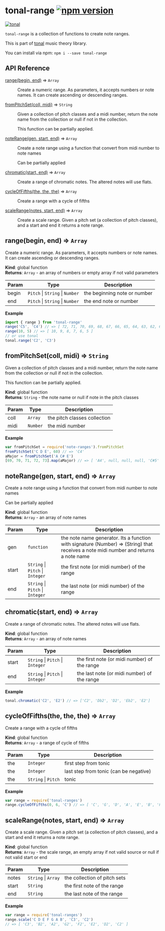 # tonal-range [![npm version](https://img.shields.io/npm/v/tonal-range.svg)](https://www.npmjs.com/package/tonal-range)

[![tonal](https://img.shields.io/badge/tonal-range-yellow.svg)](https://www.npmjs.com/browse/keyword/tonal)

`tonal-range` is a collection of functions to create note ranges.

This is part of [tonal](https://www.npmjs.com/package/tonal) music theory library.

You can install via npm: `npm i --save tonal-range`

## API Reference

<dl>
<dt><a href="#range">range(begin, end)</a> ⇒ <code>Array</code></dt>
<dd><p>Create a numeric range. As parameters, it accepts numbers or note names.
It can create ascending or descending ranges.</p>
</dd>
<dt><a href="#fromPitchSet">fromPitchSet(coll, midi)</a> ⇒ <code>String</code></dt>
<dd><p>Given a collection of pitch classes and a midi number, return the note name
from the collection or null if not in the collection.</p>
<p>This function can be partially applied.</p>
</dd>
<dt><a href="#noteRange">noteRange(gen, start, end)</a> ⇒ <code>Array</code></dt>
<dd><p>Create a note range using a function that convert from midi number to
note names</p>
<p>Can be partially applied</p>
</dd>
<dt><a href="#chromatic">chromatic(start, end)</a> ⇒ <code>Array</code></dt>
<dd><p>Create a range of chromatic notes. The altered notes will use flats.</p>
</dd>
<dt><a href="#cycleOfFifths">cycleOfFifths(the, the, the)</a> ⇒ <code>Array</code></dt>
<dd><p>Create a range with a cycle of fifths</p>
</dd>
<dt><a href="#scaleRange">scaleRange(notes, start, end)</a> ⇒ <code>Array</code></dt>
<dd><p>Create a scale range. Given a pitch set (a collection of pitch classes),
and a start and end it returns a note range.</p>
</dd>
</dl>

<a name="range"></a>

## range(begin, end) ⇒ <code>Array</code>
Create a numeric range. As parameters, it accepts numbers or note names.
It can create ascending or descending ranges.

**Kind**: global function  
**Returns**: <code>Array</code> - an array of numbers or empty array if not valid parameters  

| Param | Type | Description |
| --- | --- | --- |
| begin | <code>Pitch</code> &#124; <code>String</code> &#124; <code>Number</code> | the beginning note or number |
| end | <code>Pitch</code> &#124; <code>String</code> &#124; <code>Number</code> | the end note or number |

**Example**  
```js
import { range } from 'tonal-range'
range('C5', 'C4') // => [ 72, 71, 70, 69, 68, 67, 66, 65, 64, 63, 62, 61, 60 ]
range(10, 5) // => [ 10, 9, 8, 7, 6, 5 ]
// or use tonal
tonal.range('C2', 'C3')
```
<a name="fromPitchSet"></a>

## fromPitchSet(coll, midi) ⇒ <code>String</code>
Given a collection of pitch classes and a midi number, return the note name
from the collection or null if not in the collection.

This function can be partially applied.

**Kind**: global function  
**Returns**: <code>String</code> - the note name or null if note in the pitch classes  

| Param | Type | Description |
| --- | --- | --- |
| coll | <code>Array</code> | the pitch classes collection |
| midi | <code>Number</code> | the midi number |

**Example**  
```js
var fromPitchSet = require('note-ranges').fromPitchSet
fromPitchSet('C D E', 60) // => 'C4'
aMajor = fromPitchSet('A C# E')
[69, 70, 71, 72, 73].map(aMajor) // => [ 'A4', null, null, null, 'C#5' ]
```
<a name="noteRange"></a>

## noteRange(gen, start, end) ⇒ <code>Array</code>
Create a note range using a function that convert from midi number to
note names

Can be partially applied

**Kind**: global function  
**Returns**: <code>Array</code> - an array of note names  

| Param | Type | Description |
| --- | --- | --- |
| gen | <code>function</code> | the note name generator. Its a function with signature (Number) => (String) that receives a note midi number and returns a note name |
| start | <code>String</code> &#124; <code>Pitch</code> &#124; <code>Integer</code> | the first note (or midi number) of the range |
| end | <code>String</code> &#124; <code>Pitch</code> &#124; <code>Integer</code> | the last note (or midi number) of the range |

<a name="chromatic"></a>

## chromatic(start, end) ⇒ <code>Array</code>
Create a range of chromatic notes. The altered notes will use flats.

**Kind**: global function  
**Returns**: <code>Array</code> - an array of note names  

| Param | Type | Description |
| --- | --- | --- |
| start | <code>String</code> &#124; <code>Pitch</code> &#124; <code>Integer</code> | the first note (or midi number) of the range |
| end | <code>String</code> &#124; <code>Pitch</code> &#124; <code>Integer</code> | the last note (or midi number) of the range |

**Example**  
```js
tonal.chromatic('C2', 'E2') // => ['C2', 'Db2', 'D2', 'Eb2', 'E2']
```
<a name="cycleOfFifths"></a>

## cycleOfFifths(the, the, the) ⇒ <code>Array</code>
Create a range with a cycle of fifths

**Kind**: global function  
**Returns**: <code>Array</code> - a range of cycle of fifths  

| Param | Type | Description |
| --- | --- | --- |
| the | <code>Integer</code> | first step from tonic |
| the | <code>Integer</code> | last step from tonic (can be negative) |
| the | <code>String</code> &#124; <code>Pitch</code> | tonic |

**Example**  
```js
var range = require('tonal-ranges')
range.cycleOfFifths(0, 6, 'C') // => [ 'C', 'G', 'D', 'A', 'E', 'B', 'F#' ])
```
<a name="scaleRange"></a>

## scaleRange(notes, start, end) ⇒ <code>Array</code>
Create a scale range. Given a pitch set (a collection of pitch classes),
and a start and end it returns a note range.

**Kind**: global function  
**Returns**: <code>Array</code> - the scale range, an empty array if not valid source or
null if not valid start or end  

| Param | Type | Description |
| --- | --- | --- |
| notes | <code>String</code> &#124; <code>Array</code> | the collection of pitch sets |
| start | <code>String</code> | the first note of the range |
| end | <code>String</code> | the last note of the range |

**Example**  
```js
var range = require('tonal-ranges')
range.scale('C D E F G A B', 'C3', 'C2')
// => [ 'C3', 'B2', 'A2', 'G2', 'F2', 'E2', 'D2', 'C2' ]
```
